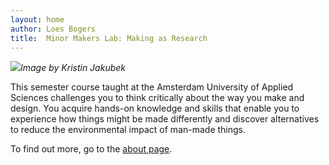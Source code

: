 ```yaml
---
layout: home
author: Loes Bogers
title:  Minor Makers Lab: Making as Research
---
```


![](./images/critialmaking3dweek_pixelated.jpg)*Image by Kristin Jakubek*

This semester course taught at the Amsterdam University of Applied Sciences challenges you to think critically about the way you make and design. You acquire hands-on knowledge and skills that enable you to experience how things might be made differently and discover alternatives to reduce the environmental impact of man-made things. 

To find out more, go to the [about page](./about.md).